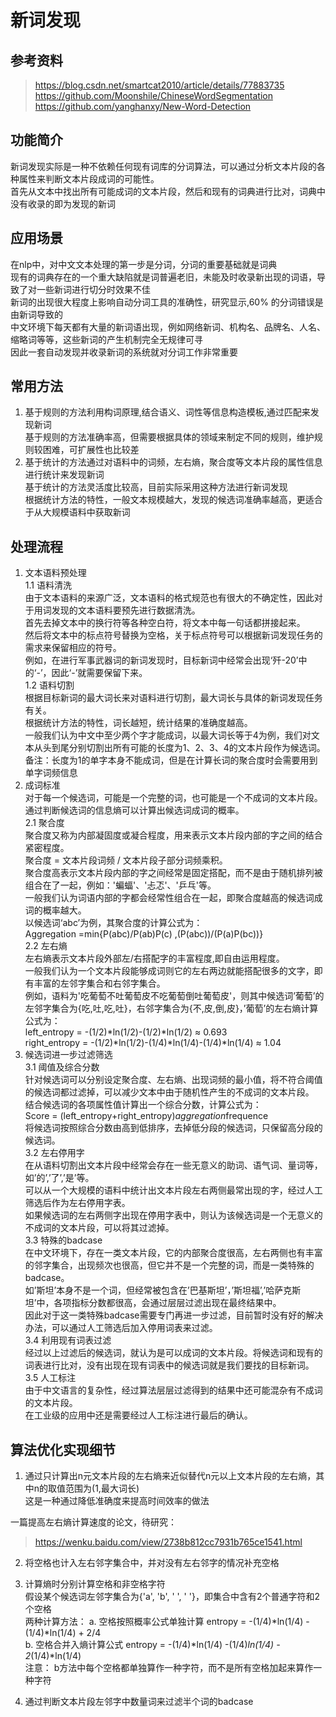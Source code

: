 # 新词发现

## 参考资料
> https://blog.csdn.net/smartcat2010/article/details/77883735
> https://github.com/Moonshile/ChineseWordSegmentation
> https://github.com/yanghanxy/New-Word-Detection

## 功能简介
新词发现实际是一种不依赖任何现有词库的分词算法，可以通过分析文本片段的各种属性来判断文本片段成词的可能性。  
首先从文本中找出所有可能成词的文本片段，然后和现有的词典进行比对，词典中没有收录的即为发现的新词  

## 应用场景
在nlp中，对中文文本处理的第一步是分词，分词的重要基础就是词典  
现有的词典存在的一个重大缺陷就是词普遍老旧，未能及时收录新出现的词语，导致了对一些新词进行切分时效果不佳  
新词的出现很大程度上影响自动分词工具的准确性，研究显示,60% 的分词错误是由新词导致的  
中文环境下每天都有大量的新词语出现，例如网络新词、机构名、品牌名、人名、缩略词等等，这些新词的产生机制完全无规律可寻  
因此一套自动发现并收录新词的系统就对分词工作非常重要  

## 常用方法
1. 基于规则的方法利用构词原理,结合语义、词性等信息构造模板,通过匹配来发现新词  
基于规则的方法准确率高，但需要根据具体的领域来制定不同的规则，维护规则较困难，可扩展性也比较差  
2. 基于统计的方法通过对语料中的词频，左右熵，聚合度等文本片段的属性信息进行统计来发现新词  
基于统计的方法灵活度比较高，目前实际采用这种方法进行新词发现  
根据统计方法的特性，一般文本规模越大，发现的候选词准确率越高，更适合于从大规模语料中获取新词  

## 处理流程
1. 文本语料预处理  
1.1 语料清洗  
由于文本语料的来源广泛，文本语料的格式规范也有很大的不确定性，因此对于用词发现的文本语料要预先进行数据清洗。  
首先去掉文本中的换行符等各种空白符，将文本中每一句话都拼接起来。  
然后将文本中的标点符号替换为空格，关于标点符号可以根据新词发现任务的需求来保留相应的符号。  
例如，在进行军事武器词的新词发现时，目标新词中经常会出现‘歼-20’中的‘-’，因此‘-’就需要保留下来。  
1.2 语料切割  
根据目标新词的最大词长来对语料进行切割，最大词长与具体的新词发现任务有关。  
根据统计方法的特性，词长越短，统计结果的准确度越高。  
一般我们认为中文中至少两个字才能成词，以最大词长等于4为例，我们对文本从头到尾分别切割出所有可能的长度为1、2、3、4的文本片段作为候选词。  
备注：长度为1的单字本身不能成词，但是在计算长词的聚合度时会需要用到单字词频信息  
2. 成词标准  
对于每一个候选词，可能是一个完整的词，也可能是一个不成词的文本片段。  
通过判断候选词的信息熵可以计算出候选词成词的概率。  
2.1 聚合度  
聚合度又称为内部凝固度或凝合程度，用来表示文本片段内部的字之间的结合紧密程度。  
聚合度 = 文本片段词频 / 文本片段子部分词频乘积。  
聚合度高表示文本片段内部的字之间经常是固定搭配，而不是由于随机排列被组合在了一起，例如：'蝙蝠'、'忐忑'、'乒乓'等。  
一般我们认为词语内部的字都会经常性组合在一起，即聚合度越高的候选词成词的概率越大。  
以候选词‘abc’为例，其聚合度的计算公式为：  
Aggregation =min⁡{P(abc)/P(ab)P(c) ,(P(abc))/(P(a)P(bc))}  
2.2 左右熵  
左右熵表示文本片段外部左/右搭配字的丰富程度,即自由运用程度。  
一般我们认为一个文本片段能够成词则它的左右两边就能搭配很多的文字，即有丰富的左邻字集合和右邻字集合。   
例如，语料为'吃葡萄不吐葡萄皮不吃葡萄倒吐葡萄皮'，则其中候选词’葡萄’的左邻字集合为{吃,吐,吃,吐}，右邻字集合为{不,皮,倒,皮}，’葡萄’的左右熵计算公式为：  
left_entropy = -(1/2)*ln(1/2)-(1/2)*ln(1/2) ≈ 0.693  
right_entropy = -(1/2)*ln(1/2)-(1/4)*ln(1/4)-(1/4)*ln(1/4) ≈ 1.04  
3. 候选词进一步过滤筛选  
3.1 阈值及综合分数  
针对候选词可以分别设定聚合度、左右熵、出现词频的最小值，将不符合阈值的候选词都过滤掉，可以减少文本中由于随机性产生的不成词的文本片段。  
结合候选词的各项属性值计算出一个综合分数，计算公式为：  
Score = (left_entropy+right_entropy)*aggregation*frequence  
将候选词按照综合分数由高到低排序，去掉低分段的候选词，只保留高分段的候选词。  
3.2 左右停用字  
在从语料切割出文本片段中经常会存在一些无意义的助词、语气词、量词等，如’的’,’了’,’是’等。  
可以从一个大规模的语料中统计出文本片段左右两侧最常出现的字，经过人工筛选后作为左右停用字表。  
如果候选词的左右两侧字出现在停用字表中，则认为该候选词是一个无意义的不成词的文本片段，可以将其过滤掉。  
3.3 特殊的badcase  
在中文环境下，存在一类文本片段，它的内部聚合度很高，左右两侧也有丰富的邻字集合，出现频次也很高，但它并不是一个完整的词，而是一类特殊的badcase。  
如’斯坦’本身不是一个词，但经常被包含在’巴基斯坦’，’斯坦福’,’哈萨克斯坦’中，各项指标分数都很高，会通过层层过滤出现在最终结果中。  
因此对于这一类特殊badcase需要专门再进一步过滤，目前暂时没有好的解决办法，可以通过人工筛选后加入停用词表来过滤。  
3.4 利用现有词表过滤  
经过以上过滤后的候选词，就认为是可以成词的文本片段。将候选词和现有的词表进行比对，没有出现在现有词表中的候选词就是我们要找的目标新词。  
3.5 人工标注  
由于中文语言的复杂性，经过算法层层过滤得到的结果中还可能混杂有不成词的文本片段。  
在工业级的应用中还是需要经过人工标注进行最后的确认。  

## 算法优化实现细节
1. 通过只计算出n元文本片段的左右熵来近似替代n元以上文本片段的左右熵，其中n的取值范围为(1,最大词长)  
这是一种通过降低准确度来提高时间效率的做法  

一篇提高左右熵计算速度的论文，待研究：  
> https://wenku.baidu.com/view/2738b812cc7931b765ce1541.html

2. 将空格也计入左右邻字集合中，并对没有左右邻字的情况补充空格  

3. 计算熵时分别计算空格和非空格字符  
假设某个候选词左邻字集合为{'a', 'b', ' ', ' '}，即集合中含有2个普通字符和2个空格  
两种计算方法：
a. 空格按照概率公式单独计算
entropy = -(1/4)*ln(1/4) -(1/4)*ln(1/4) + 2/4  
b. 空格合并入熵计算公式 
entropy = -(1/4)*ln(1/4) -(1/4)*ln(1/4) - 2*(1/4)*ln(1/4)   
注意： b方法中每个空格都单独算作一种字符，而不是所有空格加起来算作一种字符  

4. 通过判断文本片段左邻字中数量词来过滤半个词的badcase  